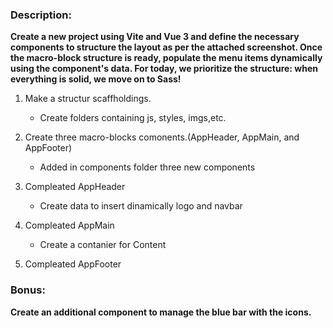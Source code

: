 ### Description: 
**Create a new project using Vite and Vue 3 and define the necessary components to structure the layout as per the attached screenshot. Once the macro-block structure is ready, populate the menu items dynamically using the component's data. For today, we prioritize the structure: when everything is solid, we move on to Sass!**
1. Make a structur scaffholdings.
    - Create folders containing js, styles, imgs,etc.   

2. Create three macro-blocks comonents.(AppHeader, AppMain, and AppFooter)
    - Added in components folder three new components

3. Compleated AppHeader 
    - Create data to insert dinamically logo and navbar

4. Compleated AppMain 
    - Create a contanier for Content

5. Compleated AppFooter 

### Bonus: 
**Create an additional component to manage the blue bar with the icons.**